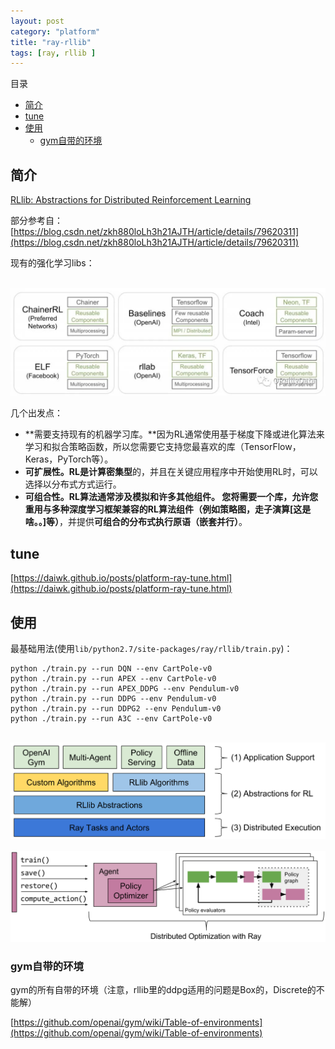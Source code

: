```yaml
---
layout: post
category: "platform"
title: "ray-rllib"
tags: [ray, rllib ]
---
```


目录

<!-- TOC -->

- [简介](#%E7%AE%80%E4%BB%8B)
- [tune](#tune)
- [使用](#%E4%BD%BF%E7%94%A8)
    - [gym自带的环境](#gym%E8%87%AA%E5%B8%A6%E7%9A%84%E7%8E%AF%E5%A2%83)

<!-- /TOC -->

## 简介

[RLlib: Abstractions for Distributed Reinforcement Learning](https://arxiv.org/abs/1712.09381)

部分参考自：[https://blog.csdn.net/zkh880loLh3h21AJTH/article/details/79620311](https://blog.csdn.net/zkh880loLh3h21AJTH/article/details/79620311)

现有的强化学习libs：

<html>
<br/>
<img src='../assets/rl-related-libs.png' style='max-height: 250px'/>
<br/>
</html>

几个出发点：

+ **需要支持现有的机器学习库。**因为RL通常使用基于梯度下降或进化算法来学习和拟合策略函数，所以您需要它支持您最喜欢的库（TensorFlow，Keras，PyTorch等）。
+ **可扩展性。**RL是**计算密集型**的，并且在关键应用程序中开始使用RL时，可以选择以分布式方式运行。
+ **可组合性。**RL算法通常涉及模拟和许多其他组件。 您将需要一个库，允许您**重用与多种深度学习框架兼容的RL算法组件（例如策略图，走子演算[这是啥。。]等）**，并提供**可组合的分布式执行原语（嵌套并行）**。

## tune

[https://daiwk.github.io/posts/platform-ray-tune.html](https://daiwk.github.io/posts/platform-ray-tune.html)

## 使用

最基础用法(使用```lib/python2.7/site-packages/ray/rllib/train.py```)：

```shell
python ./train.py --run DQN --env CartPole-v0 
python ./train.py --run APEX --env CartPole-v0
python ./train.py --run APEX_DDPG --env Pendulum-v0
python ./train.py --run DDPG --env Pendulum-v0
python ./train.py --run DDPG2 --env Pendulum-v0
python ./train.py --run A3C --env CartPole-v0 
```

<html>
<br/>
<img src='../assets/rllib-stack.svg' style='max-height: 250px'/>
<br/>
</html>

<html>
<br/>
<img src='../assets/rllib-api.svg' style='max-height: 250px'/>
<br/>
</html>

### gym自带的环境

gym的所有自带的环境（注意，rllib里的ddpg适用的问题是Box的，Discrete的不能解）

[https://github.com/openai/gym/wiki/Table-of-environments](https://github.com/openai/gym/wiki/Table-of-environments)

